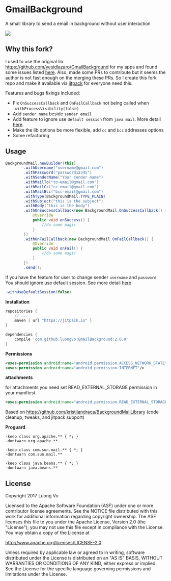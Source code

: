 # GmailBackground
A small library to send a email in background without user interaction

[![](https://jitpack.io/v/luongvo/GmailBackground.svg)](https://jitpack.io/#luongvo/GmailBackground)

## Why this fork?
I used to use the original lib https://github.com/yesidlazaro/GmailBackground for my apps and found some issues listed [here](https://github.com/yesidlazaro/GmailBackground/issues). Also, made some PRs to contribute but it seems the author is not fast enough on the merging these PRs. So I create this fork repo and make it available via [jitpack](https://jitpack.io) for everyone need this.

Features and bugs fixings included:
- Fix `OnSuccessCallback` and `OnFailCallback` not being called when `.withProcessVisibility(false)`
- Add `sender name` beside `sender email`
- Add feature to ignore use `default session` from `java mail`. More detail [here](http://docs.oracle.com/javaee/6/api/javax/mail/Session.html#getDefaultInstance).
- Make the lib options be more flexible, add `cc` and `bcc` addresses options
- Some refactoring

## Usage
```java
BackgroundMail.newBuilder(this)
        .withUsername("username@gmail.com")
        .withPassword("password12345")
        .withSenderName("Your sender name")
        .withMailTo("to-email@gmail.com")
        .withMailCc("cc-email@gmail.com")
        .withMailBcc("bcc-email@gmail.com")
        .withType(BackgroundMail.TYPE_PLAIN)
        .withSubject("this is the subject")
        .withBody("this is the body")
        .withOnSuccessCallback(new BackgroundMail.OnSuccessCallback() {
            @Override
            public void onSuccess() {
                //do some magic
            }
        })
        .withOnFailCallback(new BackgroundMail.OnFailCallback() {
            @Override
            public void onFail() {
                //do some magic
            }
        })
        .send();
```
If you have the feature for user to change sender `username` and `password`. You should ignore use default session. See more detail [here](http://docs.oracle.com/javaee/6/api/javax/mail/Session.html#getDefaultInstance)
```java
.withUseDefaultSession(false)
```
**Installation**

```groovy
repositories {
    // ...
    maven { url "https://jitpack.io" }
}
```
```groovy
dependencies {
    compile 'com.github.luongvo:GmailBackground:2.0.0'
}
```

**Permissions**
```xml
<uses-permission android:name="android.permission.ACCESS_NETWORK_STATE"/>
<uses-permission android:name="android.permission.INTERNET"/>
```
**attachments**

for attachments you need set READ_EXTERNAL_STORAGE permission in your manifiest
```xml
<uses-permission android:name="android.permission.READ_EXTERNAL_STORAGE"/>
```
Based on https://github.com/kristijandraca/BackgroundMailLibrary (code cleanup, tweaks, and jitpack support)

**Proguard**
```
-keep class org.apache.** { *; }
-dontwarn org.apache.**

-keep class com.sun.mail.** { *; }
-dontwarn com.sun.mail.**

-keep class java.beans.** { *; }
-dontwarn java.beans.**
```

## License
Copyright 2017 Luong Vo

Licensed to the Apache Software Foundation (ASF) under one or more contributor license agreements. See the NOTICE file distributed with this work for additional information regarding copyright ownership. The ASF licenses this file to you under the Apache License, Version 2.0 (the "License"); you may not use this file except in compliance with the License. You may obtain a copy of the License at

http://www.apache.org/licenses/LICENSE-2.0

Unless required by applicable law or agreed to in writing, software distributed under the License is distributed on an "AS IS" BASIS, WITHOUT WARRANTIES OR CONDITIONS OF ANY KIND, either express or implied. See the License for the specific language governing permissions and limitations under the License.
